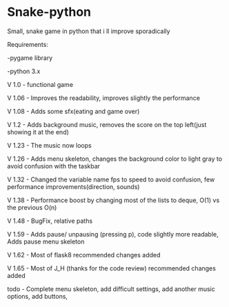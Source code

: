# Snake-python
Small, snake game in python that i ll improve sporadically 

Requirements:

-pygame library

-python 3.x



V 1.0 - functional game

V 1.06 - Improves the readability, improves slightly the performance

V 1.08 - Adds some sfx(eating and game over)

V 1.2 - Adds background music, removes the score on the top left(just showing it at the end)

V 1.23 - The music now loops

V 1.26 - Adds menu skeleton, changes the background color to light gray to avoid confusion with the taskbar

V 1.32 - Changed the variable name fps to speed to avoid confusion, few performance improvements(direction, sounds)

V 1.38 - Performance boost by changing most of the lists to deque, O(1) vs the previous O(n)

V 1.48 - BugFix, relative paths

V 1.59 - Adds pause/ unpausing (pressing p), code slightly more readable, Adds pause menu skeleton

V 1.62 - Most of flask8 recommended changes added

V 1.65 - Most of J_H (thanks for the code review) recommended changes added

todo - Complete menu skeleton, add difficult settings, add another music options, add buttons, 
